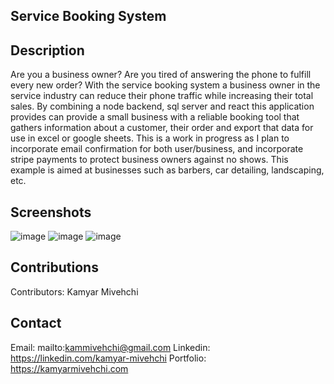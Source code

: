## Service Booking System

## Description

Are you a business owner? Are you tired of answering the phone to fulfill every new order? With the service booking system a business owner in the service industry can reduce their phone traffic while increasing their total sales. By combining a node backend, sql server and react this application provides can provide a small business with a reliable booking tool that gathers information about a customer, their order and export that data for use in excel or google sheets. This is a work in progress as I plan to incorporate email confirmation for both user/business, and incorporate stripe payments to protect business owners against no shows. This example is aimed at businesses such as barbers, car detailing, landscaping, etc.


## Screenshots
![image](https://user-images.githubusercontent.com/90432404/190966391-c71654a9-654a-4b55-80e6-21477423f1e1.png)
![image](https://user-images.githubusercontent.com/90432404/190968500-962614e1-435c-48ea-9703-206193fdd7c8.png)
![image](https://user-images.githubusercontent.com/90432404/190968464-87f9a7f3-cbef-4380-bb56-05aec8e4f57a.png)



## Contributions
Contributors: Kamyar Mivehchi

## Contact
Email: mailto:kammivehchi@gmail.com 
Linkedin: https://linkedin.com/kamyar-mivehchi
Portfolio: https://kamyarmivehchi.com


